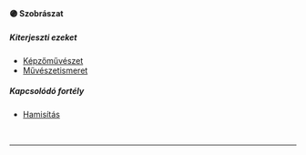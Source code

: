 #### 🟣 Szobrászat

##### Kiterjeszti ezeket

- [Képzőművészet](../kepzettsegek.szekunder/kepzomuveszet.md)
- [Művészetismeret](../kepzettsegek.szekunder/muveszetismeret.md)

##### Kapcsolódó fortély

- [Hamisítás](../fortelyok.altalanos/hamisitas.md)

<br />

---
